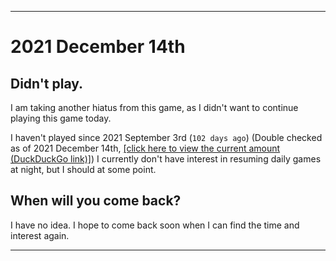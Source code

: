 
***

# 2021 December 14th

## Didn't play.

I am taking another hiatus from this game, as I didn't want to continue playing this game today.

I haven't played since 2021 September 3rd (`102 days ago`) (Double checked as of 2021 December 14th, [[click here to view the current amount (DuckDuckGo link)]](https://duckduckgo.com/?q=Days+since+September+3rd+2021&t=ffab&ia=answer)) I currently don't have interest in resuming daily games at night, but I should at some point.

## When will you come back?

I have no idea. I hope to come back soon when I can find the time and interest again.

***
